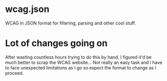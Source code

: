 wcag.json
=========

WCAG in JSON format for filtering, parsing and other cool stuff.

Lot of changes going on
=======================

After wasting countless hours trying to do this by hand, I figured it'd be much better to scrap the WCAG website... Not really an easy task and I have to face unexpected limitations as I go so expect the format to change as I proceed.
